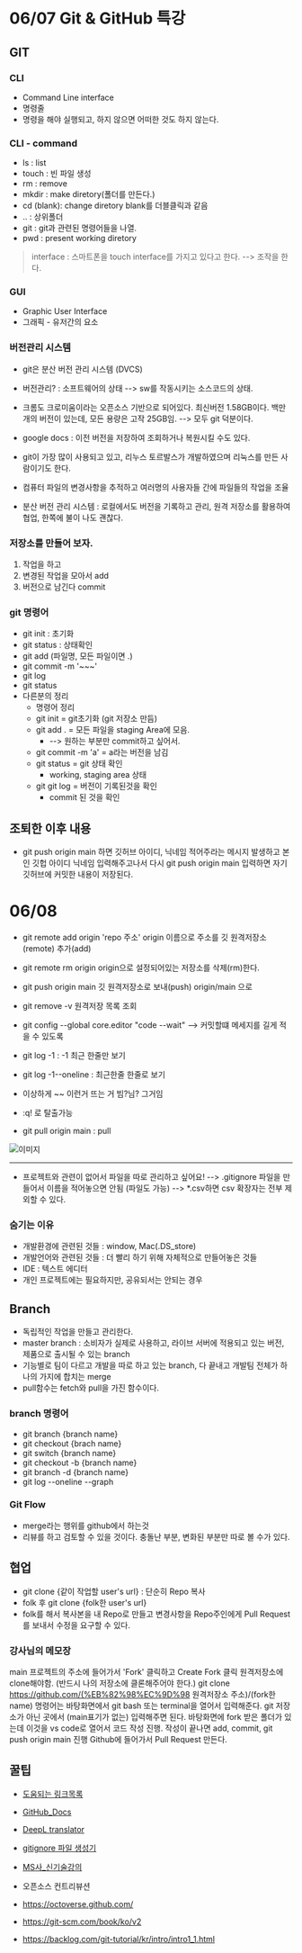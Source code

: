# 06/07 Git & GitHub 특강

## GIT

### CLI

- Command Line interface
- 명령줄
- 명령을 해야 실행되고, 하지 않으면 어떠한 것도 하지 않는다.

### CLI - command

- ls : list
- touch : 빈 파일 생성
- rm : remove
- mkdir : make diretory(폴더를 만든다.)
- cd (blank): change diretory blank를 더블클릭과 같음
- .. : 상위폴더
- git : git과 관련된 명령어들을 나열.
- pwd : present working diretory


> interface : 스마트폰을 touch interface를 가지고 있다고 한다. --> 조작을 한다.

### GUI
- Graphic User Interface
- 그래픽 - 유저간의 요소

### 버전관리 시스템
- git은 분산 버전 관리 시스템 (DVCS)
- 버전관리? : 소프트웨어의 상태 --> sw를 작동시키는 소스코드의 상태.
- 크롬도 크로미움이라는 오픈소스 기반으로 되어있다. 최신버전 1.58GB이다. 백만개의 버전이 있는데, 모든 용량은 고작 25GB임. --> 모두 git 덕분이다.
- google docs : 이전 버전을 저장하여 조회하거나 복원시킬 수도 있다.
- git이 가장 많이 사용되고 있고, 리누스 토르발스가 개발하였으며 리눅스를 만든 사람이기도 한다.

- 컴퓨터 파일의 변경사항을 추적하고 여러명의 사용자들 간에 파일들의 작업을 조율
- 분산 버전 관리 시스템 : 로컬에서도 버전을 기록하고 관리, 원격 저장소를 활용하여 협업, 한쪽에 불이 나도 괜찮다.

### 저장소를 만들어 보자.
1. 작업을 하고
2. 변경된 작업을 모아서 add
3. 버전으로 남긴다 commit

### git 명령어
- git init : 초기화
- git status : 상태확인
- git add (파일명, 모든 파일이면 .)
- git commit -m '~~~'
- git log
- git status
- 다른분의 정리
    - 명령어 정리
    - git init = git초기화 (git 저장소 만듬)
    - git add . = 모든 파일을 staging Area에 모음.
        - --> 원하는 부분만 commit하고 싶어서.
    - git commit -m 'a' = a라는 버전을 남김
    - git status  = git 상태 확인 
        - working, staging area 상태
    - git git log = 버전이 기록된것을 확인
        - commit 된 것을 확인

## 조퇴한 이후 내용
- git push origin main 하면 깃허브 아이디, 닉네임 적어주라는 메시지 발생하고
본인 깃헙 아이디 닉네임 입력해주고나서 다시 git push origin main 입력하면 자기 깃허브에 커밋한 내용이 저장된다.

# 06/08

- git remote add origin 'repo 주소'
origin 이름으로 주소를 깃 원격저장소(remote) 추가(add)

- git remote rm origin 
origin으로 설정되어있는 저장소를 삭제(rm)한다.

- git push origin main
깃 원격저장소로 보내(push) origin/main 으로

- git remove -v 
원격저장 목록 조회

- git config --global core.editor "code --wait"
--> 커밋할떄 메세지를 길게 적을 수 있도록

- git log -1 : -1 최근 한줄만 보기
- git log -1--oneline : 최근한줄 한줄로 보기

- 이상하게 ~~ 이런거 뜨는 거 빔?님? 그거임
- :q! 로 탈출가능
- git pull origin main : pull

![이미지](./git_img01.PNG)

---

- 프로젝트와 관련이 없어서 파일을 따로 관리하고 싶어요! --> .gitignore 파일을 만들어서 이름을 적어놓으면 안됨 (파일도 가능) --> *.csv하면 csv 확장자는 전부 제외할 수 있다.
### 숨기는 이유
- 개발환경에 관련된 것들 : window, Mac(.DS_store)
- 개발언어와 관련된 것들 : 더 빨리 하기 위해 자체적으로 만들어놓은 것들
- IDE : 텍스트 에디터
- 개인 프로젝트에는 필요하지만, 공유되서는 안되는 경우


## Branch

- 독립적인 작업을 만들고 관리한다.
- master branch : 소비자가 실제로 사용하고, 라이브 서버에 적용되고 있는 버전, 제품으로 출시될 수 있는 branch
- 기능별로 팀이 다르고 개발을 따로 하고 있는 branch, 다 끝내고 개발팀 전체가 하나의 가지에 합치는 merge
- pull함수는 fetch와 pull을 가진 함수이다.

### branch 명령어
- git branch  {branch name}
- git checkout {brach name}
- git switch {branch name}
- git checkout -b {branch name}
- git branch -d {branch name}
- git log --oneline --graph

### Git Flow
- merge라는 행위를 github에서 하는것
- 리뷰를 하고 검토할 수 있을 것이다. 충돌난 부분, 변화된 부분만 따로 볼 수가 있다.

## 협업
- git clone {같이 작업할 user's url} : 단순히 Repo 복사
- folk 후 git clone {folk한 user's url}
- folk를 해서 복사본을 내 Repo로 만들고 변경사항을 Repo주인에게 Pull Request를 보내서 수정을 요구할 수 있다.

### 강사님의 메모장
main 프로젝트의 주소에 들어가서 'Fork' 클릭하고 Create Fork 클릭
원격저장소에 clone해야함. (반드시 나의 저장소에 클론해주어야 한다.)
git clone https://github.com/(%EB%82%98%EC%9D%98 원격저장소 주소)/(fork한 name)
명령어는 바탕화면에서 git bash 또는 terminal을 열어서 입력해준다.
git 저장소가 아닌 곳에서 (main표기가 없는) 입력해주면 된다.
바탕화면에 fork 받은 폴더가 있는데 이것을 vs code로 열어서 코드 작성 진행.
작성이 끝나면 add, commit, git push origin main 진행
Github에 들어가서 Pull Request 만든다.








## 꿀팁

- [도움되는 링크목록](https://hg-edu.notion.site/Git-GitHub-66251d4fe0c24075ace6f51110b5c919)

- [GitHub_Docs](https://docs.github.com/ko/get-started/writing-on-github/getting-started-with-writing-and-formatting-on-github/basic-writing-and-formatting-syntax)

- [DeepL translator](https://www.deepl.com/translator)
- [gitignore 파일 생성기](https://www.toptal.com/developers/gitignore/)
- [MS사_신기술강의](https://www.youtube.com/watch?v=FaV0tIaWWEg)
- 오픈소스 컨트리뷰션
- https://octoverse.github.com/
- https://git-scm.com/book/ko/v2
- https://backlog.com/git-tutorial/kr/intro/intro1_1.html
